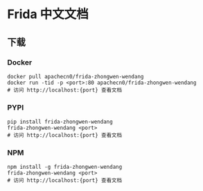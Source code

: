 # Frida 中文文档

## 下载

### Docker

```
docker pull apachecn0/frida-zhongwen-wendang
docker run -tid -p <port>:80 apachecn0/frida-zhongwen-wendang
# 访问 http://localhost:{port} 查看文档
```

### PYPI

```
pip install frida-zhongwen-wendang
frida-zhongwen-wendang <port>
# 访问 http://localhost:{port} 查看文档
```

### NPM

```
npm install -g frida-zhongwen-wendang
frida-zhongwen-wendang <port>
# 访问 http://localhost:{port} 查看文档
```